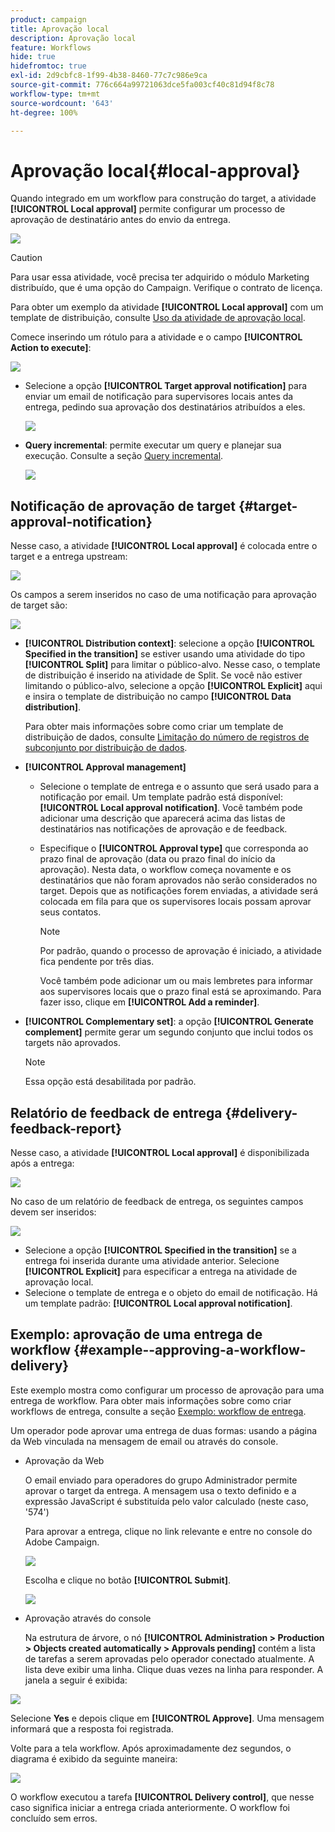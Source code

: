 ```yaml
---
product: campaign
title: Aprovação local
description: Aprovação local
feature: Workflows
hide: true
hidefromtoc: true
exl-id: 2d9cbfc8-1f99-4b38-8460-77c7c986e9ca
source-git-commit: 776c664a99721063dce5fa003cf40c81d94f8c78
workflow-type: tm+mt
source-wordcount: '643'
ht-degree: 100%

---
```


# Aprovação local{#local-approval}



Quando integrado em um workflow para construção do target, a atividade **[!UICONTROL Local approval]** permite configurar um processo de aprovação de destinatário antes do envio da entrega.

![](assets/local_validation_0.png)

>[!CAUTION]
>
>Para usar essa atividade, você precisa ter adquirido o módulo Marketing distribuído, que é uma opção do Campaign. Verifique o contrato de licença.

Para obter um exemplo da atividade **[!UICONTROL Local approval]** com um template de distribuição, consulte [Uso da atividade de aprovação local](using-the-local-approval-activity.md).

Comece inserindo um rótulo para a atividade e o campo **[!UICONTROL Action to execute]**:

![](assets/local_validation_1.png)

* Selecione a opção **[!UICONTROL Target approval notification]** para enviar um email de notificação para supervisores locais antes da entrega, pedindo sua aprovação dos destinatários atribuídos a eles.

  ![](assets/local_validation_intro_2.png)

* **Query incremental**: permite executar um query e planejar sua execução. Consulte a seção [Query incremental](incremental-query.md).

  ![](assets/local_validation_intro_3.png)

## Notificação de aprovação de target {#target-approval-notification}

Nesse caso, a atividade **[!UICONTROL Local approval]** é colocada entre o target e a entrega upstream:

![](assets/local_validation_2.png)

Os campos a serem inseridos no caso de uma notificação para aprovação de target são:

![](assets/local_validation_3.png)

* **[!UICONTROL Distribution context]**: selecione a opção **[!UICONTROL Specified in the transition]** se estiver usando uma atividade do tipo **[!UICONTROL Split]** para limitar o público-alvo. Nesse caso, o template de distribuição é inserido na atividade de Split. Se você não estiver limitando o público-alvo, selecione a opção **[!UICONTROL Explicit]** aqui e insira o template de distribuição no campo **[!UICONTROL Data distribution]**.

  Para obter mais informações sobre como criar um template de distribuição de dados, consulte [Limitação do número de registros de subconjunto por distribuição de dados](split.md#limiting-the-number-of-subset-records-per-data-distribution).

* **[!UICONTROL Approval management]**

   * Selecione o template de entrega e o assunto que será usado para a notificação por email. Um template padrão está disponível: **[!UICONTROL Local approval notification]**. Você também pode adicionar uma descrição que aparecerá acima das listas de destinatários nas notificações de aprovação e de feedback.
   * Especifique o **[!UICONTROL Approval type]** que corresponda ao prazo final de aprovação (data ou prazo final do início da aprovação). Nesta data, o workflow começa novamente e os destinatários que não foram aprovados não serão considerados no target. Depois que as notificações forem enviadas, a atividade será colocada em fila para que os supervisores locais possam aprovar seus contatos.

     >[!NOTE]
     >
     >Por padrão, quando o processo de aprovação é iniciado, a atividade fica pendente por três dias.

     Você também pode adicionar um ou mais lembretes para informar aos supervisores locais que o prazo final está se aproximando. Para fazer isso, clique em **[!UICONTROL Add a reminder]**.

* **[!UICONTROL Complementary set]**: a opção **[!UICONTROL Generate complement]** permite gerar um segundo conjunto que inclui todos os targets não aprovados.

  >[!NOTE]
  >
  >Essa opção está desabilitada por padrão.

## Relatório de feedback de entrega {#delivery-feedback-report}

Nesse caso, a atividade **[!UICONTROL Local approval]** é disponibilizada após a entrega:

![](assets/local_validation_4.png)

No caso de um relatório de feedback de entrega, os seguintes campos devem ser inseridos:

![](assets/local_validation_workflow_4.png)

* Selecione a opção **[!UICONTROL Specified in the transition]** se a entrega foi inserida durante uma atividade anterior. Selecione **[!UICONTROL Explicit]** para especificar a entrega na atividade de aprovação local.
* Selecione o template de entrega e o objeto do email de notificação. Há um template padrão: **[!UICONTROL Local approval notification]**.

## Exemplo: aprovação de uma entrega de workflow {#example--approving-a-workflow-delivery}

Este exemplo mostra como configurar um processo de aprovação para uma entrega de workflow. Para obter mais informações sobre como criar workflows de entrega, consulte a seção [Exemplo: workflow de entrega](delivery.md#example--delivery-workflow).

Um operador pode aprovar uma entrega de duas formas: usando a página da Web vinculada na mensagem de email ou através do console.

* Aprovação da Web

  O email enviado para operadores do grupo Administrador permite aprovar o target da entrega. A mensagem usa o texto definido e a expressão JavaScript é substituída pelo valor calculado (neste caso, &#39;574&#39;)

  Para aprovar a entrega, clique no link relevante e entre no console do Adobe Campaign.

  ![](assets/new-workflow-valid-webaccess.png)

  Escolha e clique no botão **[!UICONTROL Submit]**.

  ![](assets/new-workflow-valid-webaccess-confirm.png)

* Aprovação através do console

  Na estrutura de árvore, o nó **[!UICONTROL Administration > Production > Objects created automatically > Approvals pending]** contém a lista de tarefas a serem aprovadas pelo operador conectado atualmente. A lista deve exibir uma linha. Clique duas vezes na linha para responder. A janela a seguir é exibida:

![](assets/new-workflow-7.png)

Selecione **Yes** e depois clique em **[!UICONTROL Approve]**. Uma mensagem informará que a resposta foi registrada.

Volte para a tela workflow. Após aproximadamente dez segundos, o diagrama é exibido da seguinte maneira:

![](assets/new-workflow-8.png)

O workflow executou a tarefa **[!UICONTROL Delivery control]**, que nesse caso significa iniciar a entrega criada anteriormente. O workflow foi concluído sem erros.
